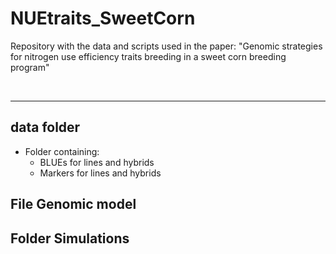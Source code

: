 # NUEtraits_SweetCorn
Repository with the data and scripts used in the paper: "Genomic strategies for nitrogen use efficiency traits breeding in a sweet corn breeding program"


<br>

--------

## data folder

- Folder containing:
    - BLUEs for lines and hybrids
    - Markers for lines and hybrids


## File Genomic model



## Folder Simulations


  
